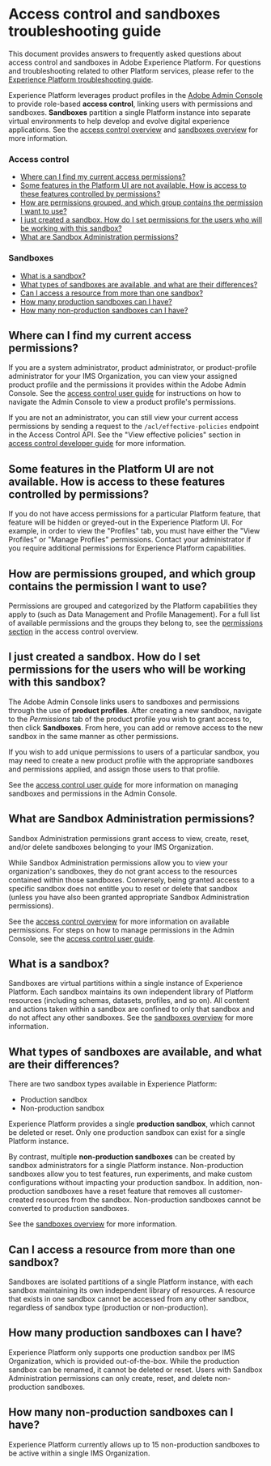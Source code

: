# Access control and sandboxes troubleshooting guide

This document provides answers to frequently asked questions about access control and sandboxes in Adobe Experience Platform. For questions and troubleshooting related to other Platform services, please refer to the [Experience Platform troubleshooting guide](../platform_faq_and_troubleshooting/platform_faq_and_troubleshooting.md).

Experience Platform leverages product profiles in the [Adobe Admin Console](http://adminconsole.adobe.com) to provide role-based **access control**, linking users with permissions and sandboxes. **Sandboxes** partition a single Platform instance into separate virtual environments to help develop and evolve digital experience applications. See the [access control overview](../access-control/access-control-overview.md) and [sandboxes overview](sandboxes-overview.md) for more information.

### Access control

- [Where can I find my current access permissions?](#where-can-i-find-my-current-access-permissions)
- [Some features in the Platform UI are not available. How is access to these features controlled by permissions?](#some-features-in-the-platform-ui-are-not-available-how-is-access-to-these-features-controlled-by-permissions)
- [How are permissions grouped, and which group contains the permission I want to use?](#how-are-permissions-grouped--and-which-group-contains-the-permission-i-want-to-use)
- [I just created a sandbox. How do I set permissions for the users who will be working with this sandbox?](#i-just-created-a-sandbox-how-do-i-set-permissions-for-the-users-who-will-be-working-with-this-sandbox)
- [What are Sandbox Administration permissions?](#what-are-sandbox-administration-permissions)

### Sandboxes

- [What is a sandbox?](#what-is-a-sandbox)
- [What types of sandboxes are available, and what are their differences?](#what-types-of-sandboxes-are-available--and-what-are-their-differences)
- [Can I access a resource from more than one sandbox?](#can-i-access-a-resource-from-more-than-one-sandbox)
- [How many production sandboxes can I have?](#how-many-production-sandboxes-can-i-have)
- [How many non-production sandboxes can I have?](#how-many-non-production-sandboxes-can-i-have)

## Where can I find my current access permissions?

If you are a system administrator, product administrator, or product-profile administrator for your IMS Organization, you can view your assigned product profile and the permissions it provides within the Adobe Admin Console. See the [access control user guide](../access-control/access-control-user-guide.md) for instructions on how to navigate the Admin Console to view a product profile's permissions.

If you are not an administrator, you can still view your current access permissions by sending a request to the `/acl/effective-policies` endpoint in the Access Control API. See the "View effective policies" section in [access control developer guide](../access-control/access-control-developer-guide.md#view-effective-policies) for more information.

## Some features in the Platform UI are not available. How is access to these features controlled by permissions?

If you do not have access permissions for a particular Platform feature, that feature will be hidden or greyed-out in the Experience Platform UI. For example, in order to view the "Profiles" tab, you must have either the "View Profiles" or "Manage Profiles" permissions. Contact your administrator if you require additional permissions for Experience Platform capabilities.

## How are permissions grouped, and which group contains the permission I want to use?

Permissions are grouped and categorized by the Platform capabilities they apply to (such as Data Management and Profile Management). For a full list of available permissions and the groups they belong to, see the [permissions section](../access-control/access-control-overview.md#permissions) in the access control overview.

## I just created a sandbox. How do I set permissions for the users who will be working with this sandbox?

The Adobe Admin Console links users to sandboxes and permissions through the use of **product profiles**. After creating a new sandbox, navigate to the _Permissions_ tab of the product profile you wish to grant access to, then click **Sandboxes**. From here, you can add or remove access to the new sandbox in the same manner as other permissions.

If you wish to add unique permissions to users of a particular sandbox, you may need to create a new product profile with the appropriate sandboxes and permissions applied, and assign those users to that profile.

See the [access control user guide](../access-control/access-control-user-guide.md) for more information on managing sandboxes and permissions in the Admin Console.

## What are Sandbox Administration permissions?

Sandbox Administration permissions grant access to view, create, reset, and/or delete sandboxes belonging to your IMS Organization.

While Sandbox Administration permissions allow you to view your organization's sandboxes, they do not grant access to the resources contained within those sandboxes. Conversely, being granted access to a specific sandbox does not entitle you to reset or delete that sandbox (unless you have also been granted appropriate Sandbox Administration permissions).

See the [access control overview](../access-control/access-control-overview.md) for more information on available permissions. For steps on how to manage permissions in the Admin Console, see the [access control user guide](../access-control/access-control-user-guide.md).

## What is a sandbox?

Sandboxes are virtual partitions within a single instance of Experience Platform. Each sandbox maintains its own independent library of Platform resources (including schemas, datasets, profiles, and so on). All content and actions taken within a sandbox are confined to only that sandbox and do not affect any other sandboxes. See the [sandboxes overview](sandboxes-overview.md) for more information.

## What types of sandboxes are available, and what are their differences?

There are two sandbox types available in Experience Platform:

* Production sandbox
* Non-production sandbox

Experience Platform provides a single **production sandbox**, which cannot be deleted or reset. Only one production sandbox can exist for a single Platform instance.

By contrast, multiple **non-production sandboxes** can be created by sandbox administrators for a single Platform instance. Non-production sandboxes allow you to test features, run experiments, and make custom configurations without impacting your production sandbox. In addition, non-production sandboxes have a reset feature that removes all customer-created resources from the sandbox. Non-production sandboxes cannot be converted to production sandboxes.

See the [sandboxes overview](sandboxes-overview.md) for more information.

## Can I access a resource from more than one sandbox?

Sandboxes are isolated partitions of a single Platform instance, with each sandbox maintaining its own independent library of resources. A resource that exists in one sandbox cannot be accessed from any other sandbox, regardless of sandbox type (production or non-production).

## How many production sandboxes can I have?

Experience Platform only supports one production sandbox per IMS Organization, which is provided out-of-the-box. While the production sandbox can be renamed, it cannot be deleted or reset. Users with Sandbox Administration permissions can only create, reset, and delete non-production sandboxes.

## How many non-production sandboxes can I have?

Experience Platform currently allows up to 15 non-production sandboxes to be active within a single IMS Organization.